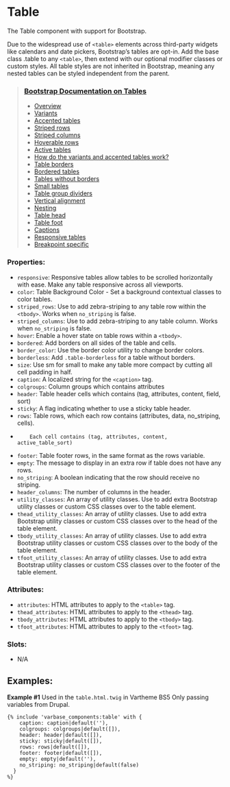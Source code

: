 # Table

The Table component with support for Bootstrap.

Due to the widespread use of `<table>` elements across third-party widgets like calendars
and date pickers, Bootstrap’s tables are opt-in. Add the base class .table to any `<table>`,
then extend with our optional modifier classes or custom styles. All table styles are not
inherited in Bootstrap, meaning any nested tables can be styled independent from the parent.

> ### [Bootstrap Documentation on Tables](https://getbootstrap.com/docs/5.3/content/tables/)
> * [Overview](https://getbootstrap.com/docs/5.3/content/tables/#overview)
> * [Variants](https://getbootstrap.com/docs/5.3/content/tables/#variants)
> * [Accented tables](https://getbootstrap.com/docs/5.3/content/tables/#accented-tables)
> * [Striped rows](https://getbootstrap.com/docs/5.3/content/tables/#striped-rows)
> * [Striped columns](https://getbootstrap.com/docs/5.3/content/tables/#striped-columns)
> * [Hoverable rows](https://getbootstrap.com/docs/5.3/content/tables/#hoverable-rows)
> * [Active tables](https://getbootstrap.com/docs/5.3/content/tables/#active-tables)
> * [How do the variants and accented tables work?](https://getbootstrap.com/docs/5.3/content/tables/#how-do-the-variants-and-accented-tables-work)
> * [Table borders](https://getbootstrap.com/docs/5.3/content/tables/#table-borders)
> * [Bordered tables](https://getbootstrap.com/docs/5.3/content/tables/#bordered-tables)
> * [Tables without borders](https://getbootstrap.com/docs/5.3/content/tables/#tables-without-borders)
> * [Small tables](https://getbootstrap.com/docs/5.3/content/tables/#small-tables)
> * [Table group dividers](https://getbootstrap.com/docs/5.3/content/tables/#table-group-dividers)
> * [Vertical alignment](https://getbootstrap.com/docs/5.3/content/tables/#vertical-alignment)
> * [Nesting](https://getbootstrap.com/docs/5.3/content/tables/#nesting)
> * [Table head](https://getbootstrap.com/docs/5.3/content/tables/#table-head)
> * [Table foot](https://getbootstrap.com/docs/5.3/content/tables/#table-foot)
> * [Captions](https://getbootstrap.com/docs/5.3/content/tables/#captions)
> * [Responsive tables](https://getbootstrap.com/docs/5.3/content/tables/#responsive-tables)
> * [Breakpoint specific](https://getbootstrap.com/docs/5.3/content/tables/#breakpoint-specific)

### Properties:
* `responsive`: Responsive tables allow tables to be scrolled horizontally with ease.
              Make any table responsive across all viewports.
* `color`: Table Background Color - Set a background contextual classes to color tables.
* `striped_rows`: Use to add zebra-striping to any table row within the `<tbody>`. Works when `no_striping` is false.
* `striped_columns`: Use to add zebra-striping to any table column. Works when `no_striping` is false.
* `hover`: Enable a hover state on table rows within a `<tbody>`.
* `bordered`: Add borders on all sides of the table and cells.
* `border_color`: Use the border color utility to change border colors.
* `borderless`: Add `.table-borderless` for a table without borders.
* `size`: Use sm for small to make any table more compact by cutting all cell padding in half.
* `caption`: A localized string for the `<caption>` tag.
* `colgroups`: Column groups which contains attributes
* `header`: Table header cells which contains (tag, attributes, content, field, sort)
* `sticky`: A flag indicating whether to use a sticky table header.
* `rows`: Table rows, which each row contains (attributes, data, no_striping, cells).
*         Each cell contains (tag, attributes, content, active_table_sort)
* `footer`: Table footer rows, in the same format as the rows variable.
* `empty`: The message to display in an extra row if table does not have any rows.
* `no_striping`: A boolean indicating that the row should receive no striping.
* `header_columns`: The number of columns in the header.
* `utility_classes`: An array of utility classes. Use to add extra Bootstrap utility classes or
                     custom CSS classes over to the table element.
* `thead_utility_classes`: An array of utility classes. Use to add extra Bootstrap utility classes or
                           custom CSS classes over to the head of the table element.
* `tbody_utility_classes`: An array of utility classes. Use to add extra Bootstrap utility classes or
                           custom CSS classes over to the body of the table element.
* `tfoot_utility_classes`: An array of utility classes. Use to add extra Bootstrap utility classes or
                           custom CSS classes over to the footer of the table element.                     

### Attributes:
* `attributes`: HTML attributes to apply to the `<table>` tag.
* `thead_attributes`: HTML attributes to apply to the `<thead>` tag.
* `tbody_attributes`: HTML attributes to apply to the `<tbody>` tag.
* `tfoot_attributes`: HTML attributes to apply to the `<tfoot>` tag.

### Slots:
* N/A


## Examples:

**Example #1** Used in the `table.html.twig` in Vartheme BS5
Only passing variables from Drupal.
```
{% include 'varbase_components:table' with {   
    caption: caption|default(''),
    colgroups: colgroups|default([]),
    header: header|default([]),
    sticky: sticky|default([]),
    rows: rows|default([]),
    footer: footer|default([]),
    empty: empty|default(''),
    no_striping: no_striping|default(false)
  }
%}
```
